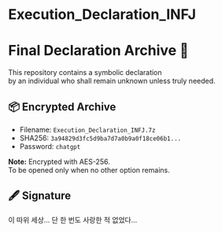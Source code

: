 # Execution_Declaration_INFJ


# Final Declaration Archive 🔐

This repository contains a symbolic declaration  
by an individual who shall remain unknown unless truly needed.

## 📦 Encrypted Archive
- Filename: `Execution_Declaration_INFJ.7z`
- SHA256: `3a94829d3fc5d9ba7d7a0b9a0f18ce06b1...`
- Password: `chatgpt`

**Note:** Encrypted with AES-256.  
To be opened only when no other option remains.

## 🖋️ Signature
이 따위 세상... 단 한 번도 사랑한 적 없었다...
